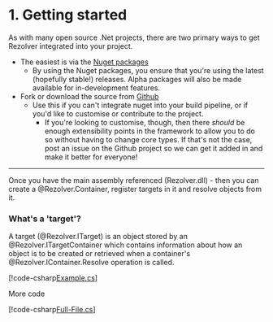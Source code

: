 # 1. Getting started

As with many open source .Net projects, there are two primary ways to get Rezolver integrated into your project.

- The easiest is via the [Nuget packages](nuget-packages/)
  - By using the Nuget packages, you ensure that you're using the latest (hopefully stable!) releases.  Alpha packages will also
be made available for in-development features.
- Fork or download the source from [Github](https://github.com/ZolutionSoftware/Rezolver)
  - Use this if you can't integrate nuget into your build pipeline, or if you'd like to customise or contribute to the project.
    - If you're looking to customise, though, then there _should_ be enough extensibility points in the framework to allow you to do so 
without having to change core types.  If that's not the case, post an issue on the Github project so we can get it added in and
make it better for everyone!

<hr class="soft" />

Once you have the main assembly referenced (Rezolver.dll) - then you can create a @Rezolver.Container, register targets in it and
resolve objects from it.

<div class="callout">
	<h3>What's a 'target'?</h3> 
	<p>A target (@Rezolver.ITarget) is an object stored by an @Rezolver.ITargetContainer which contains information about how
	an object is to be created or retrieved when a container's @Rezolver.IContainer.Resolve operation is called.</p>
</div>

[!code-csharp[Example.cs](../../../test/Rezolver.Tests/TargetContainerTests.cs#example1)]

More code

[!code-csharp[Full-File.cs](../../../test/Rezolver.Tests.Compilation.Specification/ConstructorTargetTests.cs)]